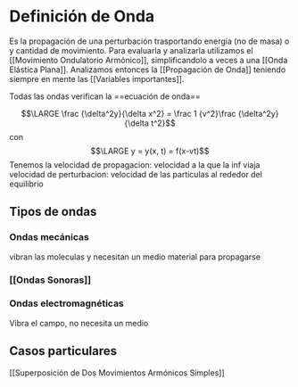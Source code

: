 # Definición de Onda
Es la propagación de una perturbación trasportando energía (no de masa) o y cantidad de movimiento. 
Para evaluarla y analizarla utilizamos el [[Movimiento Ondulatorio Armónico]], simplificandolo a veces a una [[Onda Elástica Plana]]. Analizamos entonces la [[Propagación de Onda]] teniendo siempre en mente las [[Variables importantes]]. 

Todas las ondas verifican la ==ecuación de onda==

$$\LARGE \frac {\delta^2y}{\delta x^2} = \frac 1 {v^2}\frac {\delta^2y}{\delta t^2}$$
con $$\LARGE y = y(x, t) = f(x-vt)$$
Tenemos la velocidad de propagacion: velocidad a la que la inf viaja
velocidad de perturbacion: velocidad de las particulas al rededor del equilibrio
## Tipos de ondas
### Ondas mecánicas
vibran las moleculas y necesitan un medio material para propagarse
### [[Ondas Sonoras]]

### Ondas electromagnéticas
Vibra el campo, no necesita un medio


## Casos particulares
[[Superposición de Dos Movimientos Armónicos Simples]]